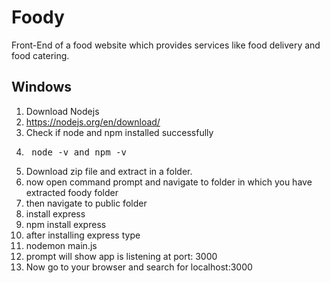 # Foody
Front-End of a food website which provides services like food delivery and food catering. 
## Windows 
1. Download Nodejs
2. https://nodejs.org/en/download/
3. Check if node and npm installed successfully 
4. <pre> node -v and npm -v </pre>
5. Download zip file and extract in a folder.
6. now open command prompt and navigate to folder in which you have extracted foody folder 
7. then navigate to public folder
8. install express 
9. npm install express 
10. after installing express type 
11. nodemon main.js 
12. prompt will show app is listening at port: 3000
13. Now go to your browser and search for localhost:3000
